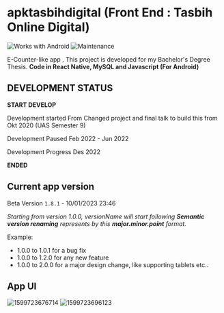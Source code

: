 # apktasbihdigital (Front End : Tasbih Online Digital)

![Works with Android](https://img.shields.io/badge/Works_with-Android-green?style=flat-square)
![Maintenance](https://img.shields.io/maintenance/no/2019)

E-Counter-like app . This project is developed for my Bachelor's Degree Thesis. **Code in React Native, MySQL and Javascript (For Android)**

## DEVELOPMENT STATUS
**START DEVELOP**

Development started From Changed project and final talk to build this from Okt 2020 (UAS Semester 9)

Development Paused Feb 2022 - Jun 2022

Development Progress Des 2022

**ENDED**
## Current app version

Beta Version `1.8.1` - 10/01/2023 23:46

_Starting from version 1.0.0, versionName will start following **Semantic version renaming** represents by this **major.minor.point** format._

Example:

- 1.0.0 to 1.0.1 for a bug fix
- 1.0.0 to 1.2.0 for any new feature
- 1.0.0 to 2.0.0 for a major design change, like supporting tablets etc..

## App UI

![1599723676714](https://cdn.discordapp.com/attachments/1012232345295781898/1057290356594573412/1.jpeg)
![1599723696123](https://cdn.discordapp.com/attachments/1012232345295781898/1057290356351311932/6.jpeg)
